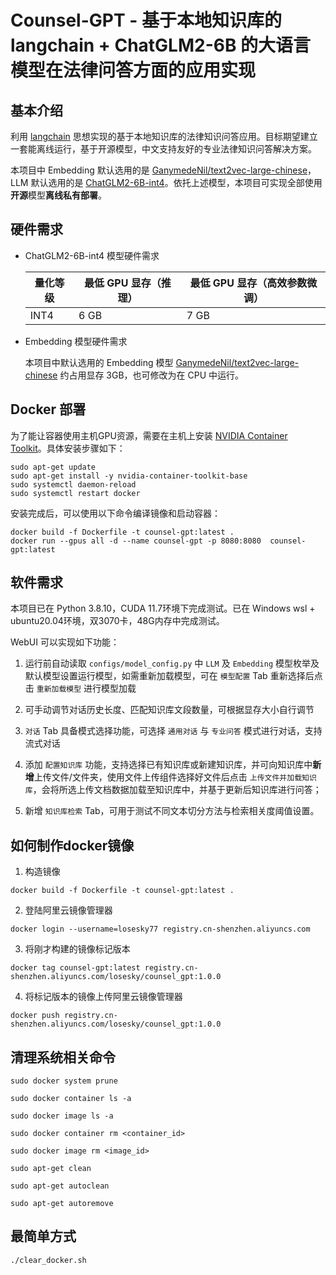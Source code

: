 
# Counsel-GPT - 基于本地知识库的 langchain + ChatGLM2-6B 的大语言模型在法律问答方面的应用实现

## 基本介绍

利用 [langchain](https://github.com/hwchase17/langchain) 思想实现的基于本地知识库的法律知识问答应用。目标期望建立一套能离线运行，基于开源模型，中文支持友好的专业法律知识问答解决方案。

本项目中 Embedding 默认选用的是 [GanymedeNil/text2vec-large-chinese](https://huggingface.co/GanymedeNil/text2vec-large-chinese/tree/main)，LLM 默认选用的是 [ChatGLM2-6B-int4](https://github.com/THUDM/ChatGLM2-6B)。依托上述模型，本项目可实现全部使用**开源**模型**离线私有部署**。

## 硬件需求

- ChatGLM2-6B-int4 模型硬件需求
  
    | **量化等级**   | **最低 GPU 显存**（推理） | **最低 GPU 显存**（高效参数微调） |
    | -------------- | ------------------------- | --------------------------------- |
    | INT4           | 6 GB                      | 7 GB                              |

- Embedding 模型硬件需求

    本项目中默认选用的 Embedding 模型 [GanymedeNil/text2vec-large-chinese](https://huggingface.co/GanymedeNil/text2vec-large-chinese/tree/main) 约占用显存 3GB，也可修改为在 CPU 中运行。

## Docker 部署

为了能让容器使用主机GPU资源，需要在主机上安装 [NVIDIA Container Toolkit](https://github.com/NVIDIA/nvidia-container-toolkit)。具体安装步骤如下：
```shell
sudo apt-get update
sudo apt-get install -y nvidia-container-toolkit-base
sudo systemctl daemon-reload 
sudo systemctl restart docker
```

安装完成后，可以使用以下命令编译镜像和启动容器：
```
docker build -f Dockerfile -t counsel-gpt:latest .
docker run --gpus all -d --name counsel-gpt -p 8080:8080  counsel-gpt:latest
```

## 软件需求

本项目已在 Python 3.8.10，CUDA 11.7环境下完成测试。已在 Windows wsl + ubuntu20.04环境，双3070卡，48G内存中完成测试。

WebUI 可以实现如下功能：

1. 运行前自动读取 `configs/model_config.py` 中 `LLM` 及 `Embedding` 模型枚举及默认模型设置运行模型，如需重新加载模型，可在 `模型配置` Tab 重新选择后点击 `重新加载模型` 进行模型加载
   
2. 可手动调节对话历史长度、匹配知识库文段数量，可根据显存大小自行调节
   
3. `对话` Tab 具备模式选择功能，可选择 `通用对话` 与 `专业问答` 模式进行对话，支持流式对话
   
4. 添加 `配置知识库` 功能，支持选择已有知识库或新建知识库，并可向知识库中**新增**上传文件/文件夹，使用文件上传组件选择好文件后点击 `上传文件并加载知识库`，会将所选上传文档数据加载至知识库中，并基于更新后知识库进行问答；
   
5. 新增 `知识库检索` Tab，可用于测试不同文本切分方法与检索相关度阈值设置。

## 如何制作docker镜像

1. 构造镜像
```
docker build -f Dockerfile -t counsel-gpt:latest .
```

2. 登陆阿里云镜像管理器
```
docker login --username=losesky77 registry.cn-shenzhen.aliyuncs.com
```

3. 将刚才构建的镜像标记版本
```
docker tag counsel-gpt:latest registry.cn-shenzhen.aliyuncs.com/losesky/counsel_gpt:1.0.0
```

4. 将标记版本的镜像上传阿里云镜像管理器
```
docker push registry.cn-shenzhen.aliyuncs.com/losesky/counsel_gpt:1.0.0
```

## 清理系统相关命令
```
sudo docker system prune

sudo docker container ls -a

sudo docker image ls -a

sudo docker container rm <container_id>

sudo docker image rm <image_id>

sudo apt-get clean

sudo apt-get autoclean

sudo apt-get autoremove
```

## 最简单方式
```
./clear_docker.sh
```




